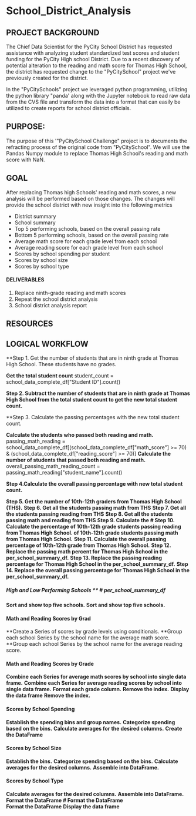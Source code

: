 # School_District_Analysis

## PROJECT BACKGROUND
The Chief Data Scientist for the PyCity School District has requested assistance with analyzing student standardized test scores and student funding for the PyCity High school District. Due to a recent discovery of potential alteration to the reading and math score for Thomas High School, the district has requested change to the "PyCitySchool" project we've previously created for the district. 

In the "PyCitySchools" project we leveraged python programming, utilizing the python library "panda' along with the Jupyter notebook to read raw data from the CVS file and transform the data into a format that can easily be utilized to create reports for school district officials. 

## PURPOSE: 
The purpose of this '"PyCitySchool Challenge" project is to documents the refracting process of the original code from "PyCitySchool". We will use the Pandas Numpy module to replace Thomas High School's reading and math score with NaN. 

## GOAL
After replacing Thomas high Schools' reading and math scores, a new analysis will be performed based on those changes. The changes will provide the school district with new insight into the following metrics 

- District summary 
- School summary
- Top 5 performing schools, based on the overall passing rate 
- Bottom 5 performing schools, based on the overall passing rate 
- Average math score for each grade level from each school 
- Average reading score for each grade level from each school 
- Scores by school spending per student 
- Scores by school size 
- Scores by school type 

#### DELIVERABLES 
1. Replace ninth-grade reading and math scores
2. Repeat the school district analysis
3. School district analysis report

## RESOURCES

## LOGICAL WORKFLOW

**Step 1. Get the number of students that are in ninth grade at Thomas High School. These students have no grades. 

 **Get the total student count** 
student_count = school_data_complete_df["Student ID"].count()

**Step 2. Subtract the number of students that are in ninth grade at Thomas High School from the total student count to get the new total student count.**

**Step 3. Calculate the passing percentages with the new total student count.

**Calculate the students who passed both reading and math.**
passing_math_reading = school_data_complete_df[(school_data_complete_df["math_score"] >= 70)
                                               & (school_data_complete_df["reading_score"] >= 70)]
**Calculate the number of students that passed both reading and math.**
overall_passing_math_reading_count = passing_math_reading["student_name"].count()

**Step 4.Calculate the overall passing percentage with new total student count.**

**Step 5.  Get the number of 10th-12th graders from Thomas High School (THS).**
**Step 6. Get all the students passing math from THS**
**Step 7. Get all the students passing reading from THS**
**Step 8. Get all the students passing math and reading from THS**
**Step 9. Calculate the # Step 10. Calculate the percentage of 10th-12th grade students passing reading from Thomas High School. of 10th-12th grade students passing math from Thomas High School.** 
**Step 11. Calculate the overall passing percentage of 10th-12th grade from Thomas High School.**
**Step 12. Replace the passing math percent for Thomas High School in the per_school_summary_df.**
**Step 13. Replace the passing reading percentage for Thomas High School in the per_school_summary_df.**
**Step 14. Replace the overall passing percentage for Thomas High School in the per_school_summary_df.**

##### High and Low Performing Schools ** # per_school_summary_df
**Sort and show top five schools.**
**Sort and show top five schools.**

#### Math and Reading Scores by Grad
**Create a Series of scores by grade levels using conditionals.
**Group each school Series by the school name for the average math score.
**Group each school Series by the school name for the average reading score.


#### Math and Reading Scores by Grade
**Combine each Series for average math scores by school into single data frame.**
**Combine each Series for average reading scores by school into single data frame.**
**Format each grade column.**
**Remove the index.**
**Display the data frame**
**Remove the index.**


#### Scores by School Spending
**Establish the spending bins and group names.**
**Categorize spending based on the bins.**
**Calculate averages for the desired columns.** 
**Create the DataFrame**

#### Scores by School Size
**Establish the bins.**
**Categorize spending based on the bins.**
**Calculate averages for the desired columns.** 
**Assemble into DataFrame.** 

#### Scores by School Type
**Calculate averages for the desired columns.** 
**Assemble into DataFrame.**
**Format the DataFrame # Format the DataFrame**  
**Format the DataFrame** 
**Display the data frame**
